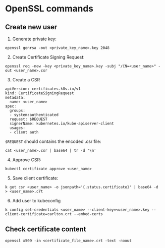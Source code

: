 # OpenSSL commands

## Create new user
1. Generate private key:
```
openssl genrsa -out <private_key_name>.key 2048
```

2. Create Certificate Signing Request:
```
openssl req -new -key <private_key_name>.key -subj "/CN=<user_name>" -out <user_name>.csr
```

3. Create a CSR
```
apiVersion: certificates.k8s.io/v1
kind: CertificateSigningRequest
metadata:
  name: <user_name>
spec:
  groups:
  - system:authenticated
  request: $REQUEST
  signerName: kubernetes.io/kube-apiserver-client
  usages:
  - client auth
```

`$REQUEST` should contains the encoded .csr file:
```
cat <user_name>.csr | base64 | tr -d '\n'
```

4. Approve CSR:
```
kubectl certificate approve <user_name>
```

5. Save client certificate:
```
k get csr <user_name> -o jsonpath='{.status.certificate}' | base64 -d > <user_name>.crt
```

6. Add user to kubeconfig
```
k config set-credentials <user_name> --client-key=<user_name>.key --client-certificate=carlton.crt --embed-certs
```

## Check certificate content
```
openssl x509 -in <certificate_file_name>.crt -text -noout

```